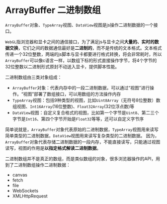 # ArrayBuffer 二进制数组
`ArrayBuffer`对象、`TypeArray`视图、`DataView`视图是js操作二进制数据的一个接口。

`WebGL`指浏览器和显卡之间的通信接口，为了满足js与显卡之间**大量的、实时的数据交换**，它们之间的数据通信最好是**二进制的**，而不是传统的文本格式。文本格式传递一个32位整数，两端的js脚本与显卡都要进行格式转换，将会非常耗时，所以`ArrayBuffer`可以像c语言一样，以数组下标的形式直接操作字节，将4个字节的32位整数以二进制形式原封不动送入显卡，提供脚本性能。

二进制数组由三类对象组成：
- `ArrayBuffer`对象：代表内存中的一段二进制数据，可以通过“视图”进行操作。“视图”部署了数组接口，可以用数组的方法操作内存
- `TypeArray`视图：包括9种类型的视图，比如`Uint8Array`（无符号8位整数）数组视图、`Int16Array`(16位整数)、`Float32Array`(32位浮点数)等
- `DataView`视图：自定义复合格式的视图，比如第一个字节是`Uint8`、第二三个字节是`Int16`、第四个字节开始是`Float32`等等，还可以自定义字节序

简单说就是，`ArrayBuffer`对象代表原始的二进制数据，`TypeArray`视图用来读写简单类型的二进制数据，`DataView`视图用来读写复杂类型的二进制数据。
因为，`ArrayBuffer`对象代表存储二进制数据的一段内存，不能直接读写，只能通过视图读写，视图的作用是**以指定格式解读二进制数据**。


二进制数组并不是真正的数组，而是类似数组的对象，很多浏览器操作的API，用到了二进制数组操作二进制数据：
- canvas
- fetch 
- file 
- WebSockets
- XMLHttpRequest